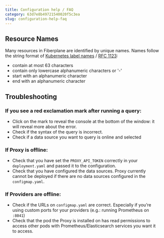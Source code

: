 ```yaml
---
title: Configuration help / FAQ
category: 63d7e8b49721540020f5c3ea
slug: configuration-help-faq
---
```


## Resource Names

Many resources in Fiberplane are identified by unique names. Names follow the
string format of [Kubernetes label names](https://kubernetes.io/docs/concepts/overview/working-with-objects/names/#dns-label-names) / [RFC 1123](https://tools.ietf.org/html/rfc1123):

- contain at most 63 characters
- contain only lowercase alphanumeric characters or '-'
- start with an alphanumeric character
- end with an alphanumeric character

## Troubleshooting

### If you see a red exclamation mark after running a query:

- Click on the mark to reveal the console at the bottom of the window: it will
	reveal more about the error.
- Check if the syntax of the query is incorrect.
- Check if a data source you want to query is online and selected

### If Proxy is offline:

- Check that you have set the `PROXY_API_TOKEN` correctly in your
	`deployment.yaml` and passed it to the configuration.
- Check that you have configured the data sources. Proxy currently cannot be
	deployed if there are no data sources configured in the `configmap.yaml`.

### If Providers are offline:

- Check if the URLs on `configmap.yaml` are correct. Especially if you’re using
	custom ports for your providers (e.g.: running Prometheus on `:8041`)
- Check that the pod the Proxy is installed on has read permissions to access
	other pods with  Prometheus/Elasticsearch services you want it to access.
